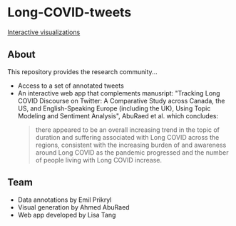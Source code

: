 # Long-COVID-tweets

[Interactive visualizations](https://pcc-discourse.streamlit.app/)

## About

This repository provides the research community...
- Access to a set of annotated tweets
- An interactive web app that complements manusript:
  "Tracking Long COVID Discourse on Twitter: A Comparative Study across Canada, the US, and English-Speaking Europe (including the UK), Using Topic Modeling and Sentiment Analysis", AbuRaed et al.
  which concludes: 
  > there appeared to be an overall increasing trend in the topic of duration and suffering associated with Long COVID across the regions, consistent with the increasing burden of and awareness around Long COVID as the pandemic progressed and the number of people living with Long COVID increase.

## Team

- Data annotations by Emil Prikryl
- Visual generation by Ahmed AbuRaed
- Web app developed by Lisa Tang


